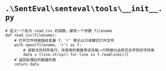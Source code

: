 # `.\SentEval\senteval\tools\__init__.py`

```
# 定义一个名为 read_csv 的函数，接受一个参数 filename
def read_csv(filename):
    # 打开文件并赋值给变量 f，'r' 表示以只读模式打开文件
    with open(filename, 'r') as f:
        # 读取文件的所有行，并使用列表推导式将每一行转换为去除空白字符的字符串
        data = [line.strip() for line in f.readlines()]
    # 返回处理后的数据列表
    return data
```